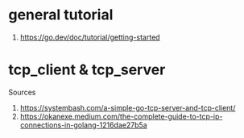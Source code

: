 # general tutorial
1. https://go.dev/doc/tutorial/getting-started

# tcp_client & tcp_server
Sources
1. https://systembash.com/a-simple-go-tcp-server-and-tcp-client/
2. https://okanexe.medium.com/the-complete-guide-to-tcp-ip-connections-in-golang-1216dae27b5a